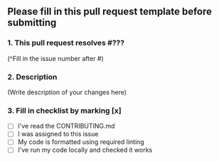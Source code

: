 
## Please fill in this pull request template before submitting 

### 1. This pull request resolves #???
(^Fill in the issue number after #)

### 2. Description
(Write description of your changes here)

### 3. Fill in checklist by marking [x]

- [ ] I've read the CONTRIBUTING.md
- [ ] I was assigned to this issue
- [ ] My code is formatted using required linting
- [ ] I've run my code locally and checked it works
